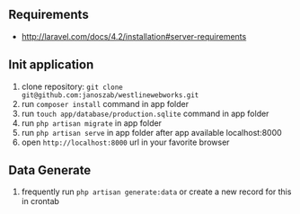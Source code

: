 ## Requirements
- http://laravel.com/docs/4.2/installation#server-requirements


## Init application
1. clone repository: `git clone git@github.com:janoszab/westlinewebworks.git`
2. run `composer install` command in app folder
3. run `touch app/database/production.sqlite` command in app folder
4. run `php artisan migrate` in app folder
5. run `php artisan serve` in app folder after app available localhost:8000
6. open `http://localhost:8000` url in your favorite browser


## Data Generate
1. frequently run `php artisan generate:data` or create a new record for this in crontab
